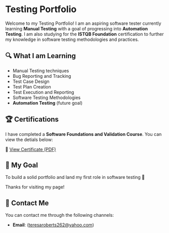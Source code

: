 # Testing Portfolio

Welcome to my Testing Portfolio! I am an aspiring software tester currently learning **Manual Testing** with a goal of progressing into **Automation Testing**. I am also studying for the **ISTQB Foundation** certification to further my knowledge in software testing methodologies and practices.

## 🔍 What I am Learning
- Manual Testing techniques
- Bug Reporting and Tracking
- Test Case Design
- Test Plan Creation
- Test Execution and Reporting
- Software Testing Methodologies
- **Automation Testing** (future goal)

## 🏆 Certifications
I have completed a **Software Foundations and Validation Course**. You can view the detials below:

📄 [View Certificate (PDF)](https://github.com/TSRoberts/Testing-Portfolio/blob/main/Certificate%20of%20Achievement.pdf)


## 🌱 My Goal
To build a solid portfolio and land my first role in software testing 🚀

Thanks for visiting my page!

## 💬 Contact Me
You can contact me through the following channels:

- **Email**: (teresaroberts262@yahoo.com)

